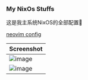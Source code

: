 ### My NixOs Stuffs

这是我主系统NixOS的全部配置🥺 

[neovim config](home/alice/nvim/conf)

| Screenshot                                                                                      |
| ----------------------------------------------------------------------------------------------- |
| ![image](https://github.com/msqtt/Sources/assets/94043894/eb2b0cb1-e458-4a4f-a9c2-9a55089713ec) |
| ![image](https://github.com/msqtt/nixos-config/assets/94043894/8920f53b-7162-48c5-970f-53494eac8c82) |
